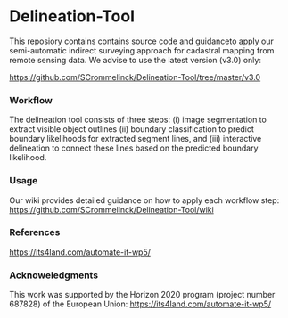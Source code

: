 # Delineation-Tool
This reposiory contains contains source code and guidanceto apply our semi-automatic indirect surveying approach for cadastral mapping from remote sensing data. We advise to use the latest version (v3.0) only:

https://github.com/SCrommelinck/Delineation-Tool/tree/master/v3.0

### Workflow
The delineation tool consists of three steps:
  (i) image segmentation to extract visible object outlines 
  (ii) boundary classification to predict boundary likelihoods for extracted segment lines, and 
  (iii) interactive delineation to connect these lines based on the predicted boundary likelihood.

### Usage
Our wiki provides detailed guidance on how to apply each workflow step:
https://github.com/SCrommelinck/Delineation-Tool/wiki

### References
https://its4land.com/automate-it-wp5/

### Acknoweledgments
This work was supported by the Horizon 2020 program (project number 687828) of the European Union:
https://its4land.com/automate-it-wp5/ 
